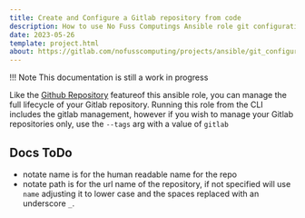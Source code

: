 ```yaml
---
title: Create and Configure a Gitlab repository from code
description: How to use No Fuss Computings Ansible role git configuration; to setup your gitlab repository from config as code.
date: 2023-05-26
template: project.html
about: https://gitlab.com/nofusscomputing/projects/ansible/git_configuration
---
```


!!! Note
    This documentation is still a work in progress


Like the [Github Repository](github.md) featureof this ansible role, you can manage the full lifecycle of your Gitlab repository. Running this role from the CLI includes the gitlab management, however if you wish to manage your Gitlab repositories only, use the `--tags` arg with a value of `gitlab` 


## Docs ToDo

- notate name is for the human readable name for the repo
- notate path is for the url name of the repository, if not specified will use `name` adjusting it to lower case and the spaces replaced with an underscore `_`.
